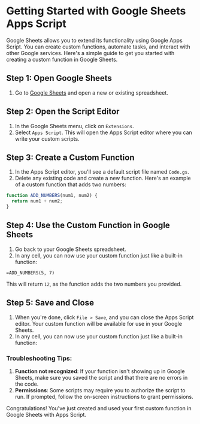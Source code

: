 # Getting Started with Google Sheets Apps Script
Google Sheets allows you to extend its functionality using Google Apps Script. You can create custom functions, automate tasks, and interact with other Google services. Here's a simple guide to get you started with creating a custom function in Google Sheets.

## Step 1: Open Google Sheets
1. Go to [Google Sheets](https://sheets.google.com) and open a new or existing spreadsheet.

## Step 2: Open the Script Editor
1. In the Google Sheets menu, click on `Extensions`.
2. Select `Apps Script`. This will open the Apps Script editor where you can write your custom scripts.

## Step 3: Create a Custom Function
1. In the Apps Script editor, you'll see a default script file named `Code.gs`.
2. Delete any existing code and create a new function. Here's an example of a custom function that adds two numbers:
```javascript
function ADD_NUMBERS(num1, num2) {
  return num1 + num2;
}
```

## Step 4: Use the Custom Function in Google Sheets
1. Go back to your Google Sheets spreadsheet.
2. In any cell, you can now use your custom function just like a built-in function:
```plaintext
=ADD_NUMBERS(5, 7)
```
This will return `12`, as the function adds the two numbers you provided.

## Step 5: Save and Close
1. When you're done, click `File > Save`, and you can close the Apps Script editor. Your custom function will be available for use in your Google Sheets.
2. In any cell, you can now use your custom function just like a built-in function:

### Troubleshooting Tips:
1. **Function not recognized**: If your function isn't showing up in Google Sheets, make sure you saved the script and that there are no errors in the code.
2. **Permissions**: Some scripts may require you to authorize the script to run. If prompted, follow the on-screen instructions to grant permissions.

Congratulations! You've just created and used your first custom function in Google Sheets with Apps Script.

